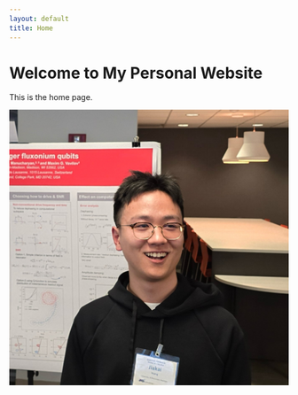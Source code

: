 ```yaml
---
layout: default
title: Home
---
```


# Welcome to My Personal Website

This is the home page.

![My Photo](/files/photo.jpg)